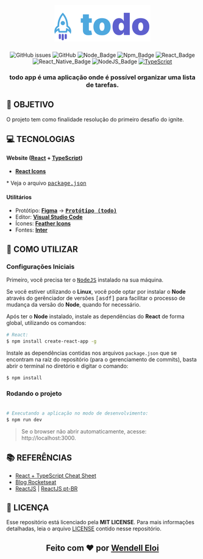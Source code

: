 <h1 align=center>
<img src="https://raw.githubusercontent.com/wendelleloi/todo-app/5d44d958858097c8eb4d78dde3ecbbeeeda32d07/src/assets/Logo.svg" />
</h1>

<div align="center">

![GitHub issues][github_issues_badge] ![GitHub][repository_license_badge] ![Node_Badge][node_version_badge] ![Npm_Badge][npm_version_badge] ![React_Badge][web_react_badge] ![React_Native_Badge][mobile_react-native_badge] ![NodeJS_Badge][server_nodejs_badge] [![TypeScript](https://badges.frapsoft.com/typescript/code/typescript.png?v=101)](https://github.com/ellerbrock/typescript-badges/)

</div>

<h3 align="center">

todo app é uma aplicação onde é possível organizar uma lista de tarefas.

</h3>

## **:rocket: OBJETIVO**

O projeto tem como finalidade resolução do primeiro desafio do ignite.

<!--
  ...
  Local Reservado para o GIF do projeto rodando.
  ...
-->

## **:computer: TECNOLOGIAS**

#### **Website** ([React][react] + [TypeScript][typescript])

- **[React Icons][react_icons]**

\* Veja o arquivo <kbd>[package.json](./package.json)</kbd>

#### **Utilitários**

- Protótipo: **[Figma](https://www.figma.com/)** &rarr; **<kbd>[Protótipo (todo)](https://www.figma.com/file/D1Dlo6ugNRj4fFvFJzRF9z/ToDo-List-)</kbd>**
- Editor: **[Visual Studio Code][vscode]**
- Ícones: **[Feather Icons][feather_icons]**
- Fontes: **[Inter][font_inter]**

## **:wine_glass: COMO UTILIZAR**

### Configurações Iniciais

Primeiro, você precisa ter o <kbd>[NodeJS](https://nodejs.org/en/download/)</kbd> instalado na sua máquina.

Se você estiver utilizando o **Linux**, você pode optar por instalar o **Node** através do gerênciador de versões <kbd>[asdf]</kbd> para facilitar o processo de mudança da versão do **Node**, quando for necessário.

Após ter o **Node** instalado, instale as dependências do **React** de forma global, utilizando os comandos:

```sh
# React:
$ npm install create-react-app -g

```

Instale as dependências contidas nos arquivos `package.json` que se encontram na raíz do repositório (para o gerenciamento de commits), basta abrir o terminal no diretório e digitar o comando:

```sh
$ npm install

```

### Rodando o projeto

```sh

# Executando a aplicação no modo de desenvolvimento:
$ npm run dev
```

> Se o browser não abrir automaticamente, acesse: http://localhost:3000.

## **:books: REFERÊNCIAS**

- [React + TypeScript Cheat Sheet](https://github.com/typescript-cheatsheets/react-typescript-cheatsheet)
- [Blog Rocketseat](https://blog.rocketseat.com.br/)
- [ReactJS](https://reactjs.org/docs/getting-started.html) | [ReactJS pt-BR](https://pt-br.reactjs.org/docs/getting-started.html)

## **:page_with_curl: LICENÇA**

Esse repositório está licenciado pela **MIT LICENSE**. Para mais informações detalhadas, leia o arquivo [LICENSE](./LICENSE) contido nesse repositório.

<h2 align="center">Feito com ❤️ por <a href="https://www.linkedin.com/in/wendell-eloi-1a5324168/">Wendell Eloi</a></h2>

<!-- Website Links -->

[rocketseat_site]: https://rocketseat.com.br/

<!-- Badges -->

[github_issues_badge]: https://img.shields.io/github/issues/x0n4d0/ecoleta?color=green
[repository_license_badge]: https://img.shields.io/github/license/x0n4d0/ecoleta
[node_version_badge]: https://img.shields.io/badge/node-12.17.0-green
[npm_version_badge]: https://img.shields.io/badge/npm-6.14.4-red
[web_react_badge]: https://img.shields.io/badge/web-react-blue
[mobile_react-native_badge]: https://img.shields.io/badge/mobile-react%20native-blueviolet
[server_nodejs_badge]: https://img.shields.io/badge/server-nodejs-important

<!-- Techs -->

[react]: https://reactjs.org/
[typescript]: https://www.typescriptlang.org/
[vscode]: https://code.visualstudio.com/
[feather_icons]: https://feathericons.com/
[react_icons]: https://react-icons.github.io/react-icons/
[font_inter]: https://fonts.google.com/specimen/Inter?query=inter
[vite]: https://vitejs.dev/

